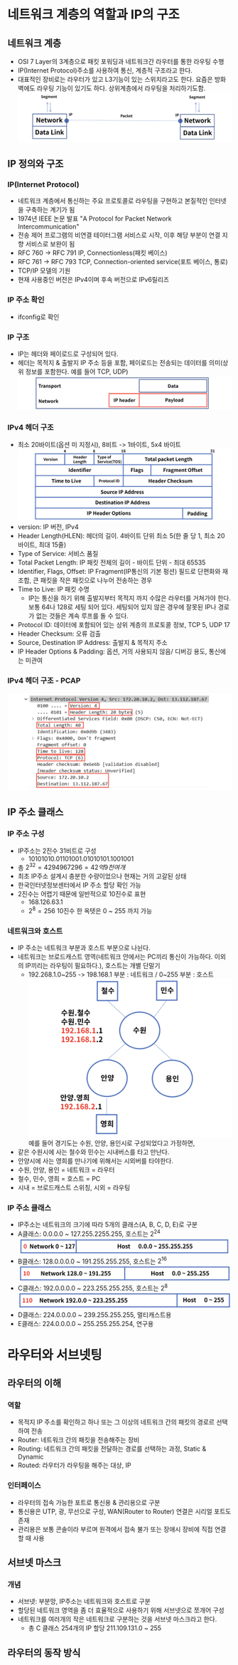  # 네트워크 계층의 역할과 IP의 구조

## 네트워크 계층
- OSI 7 Layer의 3계층으로 패킷 포워딩과 네트워크간 라우터를 통한 라우팅 수행
- IP(Internet Protocol)주소를 사용하여 통신, 계층적 구조라고 한다.
- 대표적인 장비로는 라우터가 있고 L3기능이 있는 스위치라고도 한다. 요즘은 방화벽에도 라우팅 기능이 있기도 하다. 상위계층에서 라우팅을 처리하기도함.
![](images/Pasted%20image%2020221117135037.png)

## IP 정의와 구조
### IP(Internet Protocol)
- 네트워크 계층에서 통신하는 주요 프로토콜로 라우팅을 구현하고 본질적인 인터넷을 구축하는 계기가 됨
- 1974년 IEEE 논문 발표 "A Protocol for Packet Network Intercommunication"
- 전송 제어 프로그램의 비연결 테이터그램 서비스로 시작, 이후 해당 부분이 연결 지향 서비스로 보완이 됨
- RFC 760 -> RFC 791 IP, Connectionless(패킷 베이스)
- RFC 761 -> RFC 793 TCP, Connection-oriented service(포트 베이스, 통로)
- TCP/IP 모델의 기원
- 현재 사용중인 버전은 IPv4이며 후속 버전으로 IPv6릴리즈

### IP 주소 확인
- ifconfig로 확인

### IP 구조
- IP는 헤더와 페이로드로 구성되어 있다.
- 헤더는 목적지 & 출발지 IP 주소 등을 포함, 페이로드는 전송되는 데이터를 의미(상위 정보를 포함한다. 예를 들어 TCP, UDP)
![](images/Pasted%20image%2020221117135939.png)

### IPv4 헤더 구조
- 최소 20바이트(옵션 미 지정시), 8비트 -> 1바이트, 5x4 바이트
![](images/Pasted%20image%2020221117135958.png)
- version: IP 버전, IPv4
- Header Length(HLEN): 헤더의 길이. 4바이트 단위 최소 5(한 줄 당 1, 최소 20 바이트, 최대 15줄)
- Type of Service: 서비스 품질
- Total Packet Length: IP 패킷 전체의 길이 - 바이트 단위 - 최대 65535
- Identifier, Flags, Offset: IP Fragment(IP통신의 기본 펑션) 필드로 단편화와 재조합, 큰 패킷을 작은 패킷으로 나누어 전송하는 경우
- Time to Live: IP 패킷 수명
	- IP는 통신을 하기 위해 출발지부터 목적지 까지 수많은 라우터를 거쳐가야 한다. 보통 64나 128로 세팅 되어 있다. 세팅되어 있지 않은 경우에 잘못된 IP나 경로가 없는 것들은 계속 루프를 돌 수 있다. 
- Protocol ID: 데이터에 포함되어 있는 상위 계층의 프로토콜 정보, TCP 5, UDP 17
- Header Checksum: 오류 검출
- Source, Destination IP Address: 출발지 & 목적지 주소
- IP Header Options & Padding: 옵션, 거의 사용되지 않음/ 디버깅 용도, 통신에는 미관여

### IPv4 헤더 구조 - PCAP
![](images/Pasted%20image%2020221117143922.png)

## IP 주소 클래스

### IP 주소 구성
- IP주소는 2진수 31비트로 구성
	- 10101010.01101001.01010101.1001001
- 총 $2^{32}=4294967296=42억9천여개$
- 최초 IP주소 설계시 충분한 수량이었으나 현재는 거의 고갈된 상태
- 한국인터넷정보센터에서 IP 주소 할당 확인 가능
- 2진수는 어렵기 때문에 일반적으로 10진수로 표현
	- 168.126.63.1
	- $2^8 = 256$ 10진수 한 옥텟은 0 ~ 255 까지 가능

### 네트워크와 호스트
- IP 주소는 네트워크 부분과 호스트 부분으로 나뉜다.
- 네트워크는 브로드캐스트 영역(네트워크 안에서는 PC끼리 통신이 가능하다. 이외의 IP끼리는 라우팅이 필요하다.), 호스트는 개별 단말기
	- 192.268.1.0~255 -> 198.168.1 부분 : 네트워크 / 0~255 부분 : 호스트
![image|center|200](images/1.png)
예를 들어 경기도는 수원, 안양, 용인시로 구성되었다고 가정하면, 
- 같은 수원시에 사는 철수와 민수는 시내버스를 타고 만난다.
- 안양시에 사는 영희를 만나기에 위해서는 시외버를 타야한다.
- 수원, 안양, 용인 = 네트워크 = 라우터
- 철수, 민수, 영희 = 호스트 = PC
- 시내 = 브로드캐스트 스위칭, 시외 = 라우팅

### IP 주소 클래스
- IP주소는 네트워크의 크기에 따라 5개의 클래스(A, B, C, D, E)로 구분
- A클래스: 0.0.0.0 ~ 127.255.2255.255, 호스트는 $2^{24}$
![](images/Pasted%20image%2020221117153632.png)
- B클래스: 128.0.0.0.0 ~ 191.255.255.255, 호스트는 $2^{16}$
![](images/Pasted%20image%2020221117153652.png)
- C클래스: 192.0.0.0.0 ~ 223.255.255.255, 호스트는 $2^{8}$
![](images/Pasted%20image%2020221117153709.png)
- D클래스: 224.0.0.0.0 ~ 239.255.255.255, 멀티캐스트용
- E클래스: 224.0.0.0.0 ~ 255.255.255.254, 연구용

# 라우터와 서브넷팅

## 라우터의 이해
### 역할
- 목적지 IP 주소를 확인하고 하나 또는 그 이상의 네트워크 간의 패킷의 경로르 선택하여 전송
- Router: 네트워크 간의 패킷을 전송해주는 장비
- Routing: 네트워크 간의 패킷을 전달하는 경로를 선택하는 과정, Static & Dynamic
- Routed: 라우터가 라우팅을 해주는 대상, IP

### 인터페이스
- 라우터의 접속 가능한 포트로 통신용 & 관리용으로 구분
- 통신용은 UTP, 광, 무선으로 구성, WAN(Router to Router) 연결은 시리얼 포트도 존재
- 관리용은 보통 콘솔이라 부르며 원격에서 접속 불가 또는 장애시 장비에 직접 연결할 때 사용

## 서브넷 마스크
### 개념
- 서브넷: 부분망, IP주소는 네트워크와 호스트로 구분
- 할당된 네트워크 영역을 좀 더 효율적으로 사용하기 위해 서브넷으로 쪼개어 구성
- 네트워크를 여러개의 작은 네트워크로 구분하는 것을 서브넷 마스크라고 한다.
	- 총 C 클래스 254개의 IP 할당 211.109.131.0 ~ 255


## 라우터의 동작 방식
